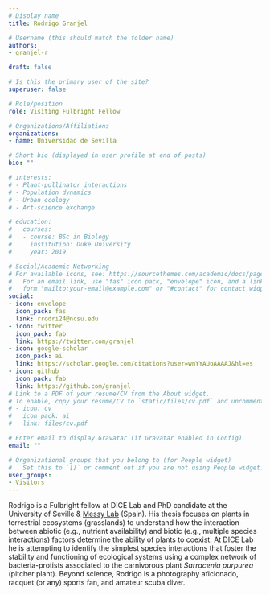 ```yaml
---
# Display name
title: Rodrigo Granjel

# Username (this should match the folder name)
authors:
- granjel-r

draft: false

# Is this the primary user of the site?
superuser: false

# Role/position
role: Visiting Fulbright Fellow

# Organizations/Affiliations
organizations:
- name: Universidad de Sevilla

# Short bio (displayed in user profile at end of posts)
bio: ""

# interests:
# - Plant-pollinator interactions
# - Population dynamics
# - Urban ecology
# - Art-science exchange

# education:
#   courses:
#   - course: BSc in Biology
#     institution: Duke University
#     year: 2019

# Social/Academic Networking
# For available icons, see: https://sourcethemes.com/academic/docs/page-builder/#icons
#   For an email link, use "fas" icon pack, "envelope" icon, and a link in the
#   form "mailto:your-email@example.com" or "#contact" for contact widget.
social:
- icon: envelope
  icon_pack: fas
  link: rrodri24@ncsu.edu
- icon: twitter
  icon_pack: fab
  link: https://twitter.com/granjel
- icon: google-scholar
  icon_pack: ai
  link: https://scholar.google.com/citations?user=wnYYAUoAAAAJ&hl=es
- icon: github
  icon_pack: fab
  link: https://github.com/granjel
# Link to a PDF of your resume/CV from the About widget.
# To enable, copy your resume/CV to `static/files/cv.pdf` and uncomment the lines below.
# - icon: cv
#   icon_pack: ai
#   link: files/cv.pdf

# Enter email to display Gravatar (if Gravatar enabled in Config)
email: ""

# Organizational groups that you belong to (for People widget)
#   Set this to `[]` or comment out if you are not using People widget.
user_groups:
- Visitors
---
```


Rodrigo is a Fulbright fellow at DICE Lab and PhD candidate at the University of Seville & [Messy Lab](https://www.oscargodoy.com/) (Spain). His thesis focuses on plants in terrestrial ecosystems (grasslands) to understand how the interaction between abiotic (e.g., nutrient availability) and biotic (e.g., multiple species interactions) factors determine the ability of plants to coexist. At DICE Lab he is attempting to identify the simplest species interactions that foster the stability and functioning of ecological systems using a complex network of bacteria-protists associated to the carnivorous plant *Sarracenia purpurea* (pitcher plant). Beyond science, Rodrigo is a photography aficionado, racquet (or any) sports fan, and amateur scuba diver.
